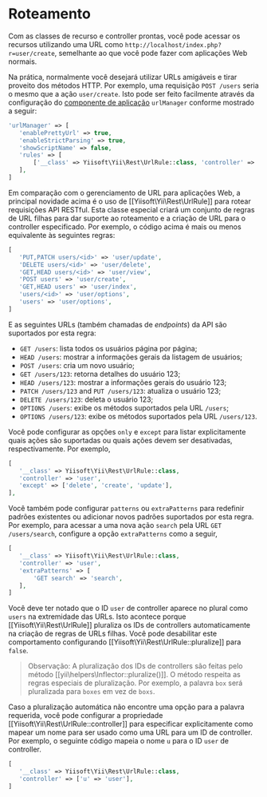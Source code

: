 Roteamento
=======

Com as classes de recurso e controller prontas, você pode acessar os recursos utilizando uma URL como `http://localhost/index.php?r=user/create`, semelhante ao que você pode fazer com aplicações Web normais.

Na prática, normalmente você desejará utilizar URLs amigáveis e tirar proveito dos métodos HTTP.
Por exemplo, uma requisição `POST /users` seria o mesmo que a ação `user/create`.
Isto pode ser feito facilmente através da configuração do [componente de aplicação](structure-application-components.md) `urlManager` conforme mostrado a seguir:

```php
'urlManager' => [
   'enablePrettyUrl' => true,
   'enableStrictParsing' => true,
   'showScriptName' => false,
   'rules' => [
       ['__class' => Yiisoft\Yii\Rest\UrlRule::class, 'controller' => 'user'],
   ],
]
```

Em comparação com o gerenciamento de URL para aplicações Web, a principal novidade acima é o uso de [[Yiisoft\Yii\Rest\UrlRule]] para rotear requisições API RESTful. Esta classe especial criará um conjunto de regras de URL filhas para dar suporte ao roteamento e a criação de URL para o controller especificado.
Por exemplo, o código acima é mais ou menos equivalente às seguintes regras:

```php
[
   'PUT,PATCH users/<id>' => 'user/update',
   'DELETE users/<id>' => 'user/delete',
   'GET,HEAD users/<id>' => 'user/view',
   'POST users' => 'user/create',
   'GET,HEAD users' => 'user/index',
   'users/<id>' => 'user/options',
   'users' => 'user/options',
]
```

E as seguintes URLs (também chamadas de *endpoints*) da API são suportados por esta regra:

* `GET /users`: lista todos os usuários página por página;
* `HEAD /users`: mostrar a informações gerais da listagem de usuários;
* `POST /users`: cria um novo usuário;
* `GET /users/123`: retorna detalhes do usuário 123;
* `HEAD /users/123`: mostrar a informações gerais do usuário 123;
* `PATCH /users/123` and `PUT /users/123`: atualiza o usuário 123;
* `DELETE /users/123`: deleta o usuário 123;
* `OPTIONS /users`: exibe os métodos suportados pela URL `/users`;
* `OPTIONS /users/123`: exibe os métodos suportados pela URL `/users/123`.

Você pode configurar as opções `only` e `except` para listar explicitamente quais ações são suportadas ou quais ações devem ser desativadas, respectivamente. Por exemplo,

```php
[
   '__class' => Yiisoft\Yii\Rest\UrlRule::class,
   'controller' => 'user',
   'except' => ['delete', 'create', 'update'],
],
```

Você também pode configurar `patterns` ou `extraPatterns` para redefinir padrões existentes ou adicionar novos padrões suportados por esta regra. Por exemplo, para acessar a uma nova ação `search` pela URL `GET /users/search`, configure a opção `extraPatterns` como a seguir,

```php
[
   '__class' => Yiisoft\Yii\Rest\UrlRule::class,
   'controller' => 'user',
   'extraPatterns' => [
       'GET search' => 'search',
   ],
]
```

Você deve ter notado que o ID `user` de controller aparece no plural como `users` na extremidade das  URLs. Isto acontece porque [[Yiisoft\Yii\Rest\UrlRule]] pluraliza os IDs de controllers automaticamente na criação de regras de URLs filhas.
Você pode desabilitar este comportamento configurando [[Yiisoft\Yii\Rest\UrlRule::pluralize]] para `false`.

> Observação: A pluralização dos IDs de controllers são feitas pelo método [[yii\helpers\Inflector::pluralize()]]. O método respeita as regras especiais de pluralização. Por exemplo, a palavra `box` será pluralizada para `boxes` em vez de `boxs`.


Caso a pluralização automática não encontre uma opção para a palavra requerida, você pode configurar a propriedade [[Yiisoft\Yii\Rest\UrlRule::controller]] para especificar explicitamente como mapear um nome para ser usado como uma URL para um ID de controller. Por exemplo, o seguinte código mapeia o nome `u` para o ID `user` de controller.  

```php
[
   '__class' => Yiisoft\Yii\Rest\UrlRule::class,
   'controller' => ['u' => 'user'],
]
```


